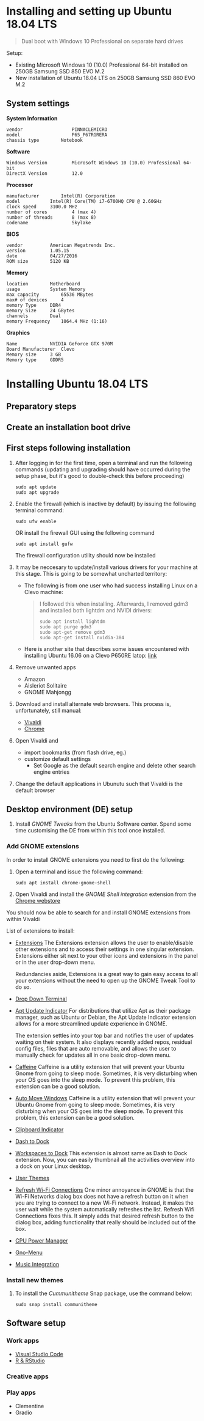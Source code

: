 # Installing and setting up Ubuntu 18.04 LTS
> Dual boot with Windows 10 Professional on separate hard drives

Setup:
 - Existing Microsoft Windows 10 (10.0) Professional 64-bit installed on 250GB Samsung SSD 850 EVO M.2
 - New installation of Ubuntu 18.04 LTS on 250GB Samsung SSD 860 EVO M.2

## System settings

**System Information**

	vendor                  PINNACLEMICRO
	model                   P65_P67RGRERA
    chassis type		Notebook
**Software**

    Windows Version         Microsoft Windows 10 (10.0) Professional 64-bit
    DirectX Version         12.0
**Processor**

	manufacturer		Intel(R) Corporation
	model			Intel(R) Core(TM) i7-6700HQ CPU @ 2.60GHz
	clock speed		3100.0 MHz
    number of cores	        4 (max 4)
	number of threads       8 (max 8)
	codename                Skylake
**BIOS**

	vendor			American Megatrends Inc.
	version			1.05.15
	date			04/27/2016
	ROM size		5120 KB
**Memory**

	location		Motherboard
	usage			System Memory
	max capacity		65536 MBytes
	max# of devices		4
    memory Type		DDR4
    memory Size		24 GBytes
    channels		Dual
    memory Frequency	1064.4 MHz (1:16)
**Graphics**

	Name			NVIDIA GeForce GTX 970M
	Board Manufacturer	Clevo
	Memory size		3 GB
	Memory type		GDDR5


# Installing Ubuntu 18.04 LTS

## Preparatory steps


## Create an installation boot drive

## First steps following installation

1. After logging in for the first time, open a terminal and run the following commands (updating and upgrading should have occurred during the setup phase, but it's good to double-check this before proceeding)
    ```
    sudo apt update
    sudo apt upgrade
    ```
1. Enable the firewall (which is inactive by default) by issuing the following terminal command:
    ```
    sudo ufw enable
    ```
    OR
    install the firewall GUI using the following command
    ```
    sudo apt install gufw
    ```
    The firewall configuration utility should now be installed
1. It may be neccesary to update/install various drivers for your machine at this stage. This is going to be somewhat uncharted territory:
    - The following is from one user who had success installing Linux on a Clevo machine:
        > I followed this when installing.
        >    Afterwards, I removed gdm3 and installed both lightdm and NVIDI drivers:
        > ```
        > sudo apt install lightdm
        > sudo apt purge gdm3
        > sudo apt-get remove gdm3
        > sudo apt-get install nvidia-384
        > ```
    - Here is another site that describes some issues encountered with installing Ubuntu 16.06 on a Clevo P650RE latop: [link](http://forum.notebookreview.com/threads/clevo-p650re-running-ubuntu-16-06-stuck-nvidia-geforce-gtx-970m.794709/)


1. Remove unwanted apps
    - Amazon
    - Aisleriot Solitaire
    - GNOME Mahjongg
1. Download and install alternate web browsers.  This process is, unfortunately, still manual:
    - [Vivaldi](https://vivaldi.com/download/)
    - [Chrome](https://google.com/chrome/)
1. Open Vivaldi and 
    - import bookmarks (from flash drive, eg.)
    - customize default settings
        - Set Google as the default search engine and delete other search engine entries
1. Change the default applications in Ubunutu such that Vivaldi is the default browser
    

## Desktop environment (DE) setup

1. Install _GNOME Tweaks_ from the Ubuntu Software center. Spend some time customising the DE from within this tool once installed.

### Add GNOME extensions

In order to install GNOME extensions you need to first do the following:
1. Open a terminal and issue the following command:
    ```
    sudo apt install chrome-gnome-shell
    ```
2. Open Vivaldi and install the _GNOME Shell integration_ extension from the [Chrome webstore](https://chrome.google.com/webstore/search/GNOME)

You should now be able to search for and install GNOME extensions from within Vivaldi

List of extensions to install:
- [Extensions]()
    The Extensions extension allows the user to enable/disable other extensions and to access their settings in one singular extension. Extensions either sit next to your other icons and extensions in the panel or in the user drop-down menu.

    Redundancies aside, Extensions is a great way to gain easy access to all your extensions without the need to open up the GNOME Tweak Tool to do so.
- [Drop Down Terminal]()
- [Apt Update Indicator]()
    For distributions that utilize Apt as their package manager, such as Ubuntu or Debian, the Apt Update Indicator extension allows for a more streamlined update experience in GNOME.

    The extension settles into your top bar and notifies the user of updates waiting on their system. It also displays recently added repos, residual config files, files that are auto removable, and allows the user to manually check for updates all in one basic drop-down menu. 
- [Caffeine]()
    Caffeine is a utility extension that will prevent your Ubuntu Gnome from going to sleep mode. Sometimes, it is very disturbing when your OS goes into the sleep mode. To prevent this problem, this extension can be a good solution.
 - [Auto Move Windows]()
    Caffeine is a utility extension that will prevent your Ubuntu Gnome from going to sleep mode. Sometimes, it is very disturbing when your OS goes into the sleep mode. To prevent this problem, this extension can be a good solution.   
- [Clipboard Indicator]()
- [Dash to Dock]()
- [Workspaces to Dock]()
    This extension is almost same as Dash to Dock extension. Now, you can easily thumbnail all the activities overview into a dock on your Linux desktop.
- [User Themes]()
- [Refresh Wi-Fi Connections]()
    One minor annoyance in GNOME is that the Wi-Fi Networks dialog box does not have a refresh button on it when you are trying to connect to a new Wi-Fi network. Instead, it makes the user wait while the system automatically refreshes the list. Refresh Wifi Connections fixes this. It simply adds that desired refresh button to the dialog box, adding functionality that really should be included out of the box.
- [CPU Power Manager]()
- [Gno-Menu]()
- [Music Integration]()

### Install new themes

1. To install the _Cummunitheme_ Snap package, use the command below:
    ```
    sudo snap install communitheme
    ```

## Software setup

### Work apps

- [Visual Studio Code](https://code.visualstudio.com/docs/setup/linux)
- [R &  RStudio](https://linuxconfig.org/rstudio-on-ubuntu-18-04-bionic-beaver-linux)

### Creative apps

### Play apps

- Clementine
- Gradio